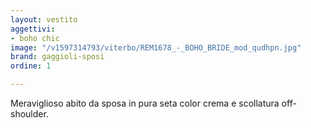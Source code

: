```yaml
---
layout: vestito
aggettivi:
- boho chic
image: "/v1597314793/viterbo/REM1678_-_BOHO_BRIDE_mod_qudhpn.jpg"
brand: gaggioli-sposi
ordine: 1

---
```

Meraviglioso abito da sposa in pura seta color crema e scollatura off- shoulder.